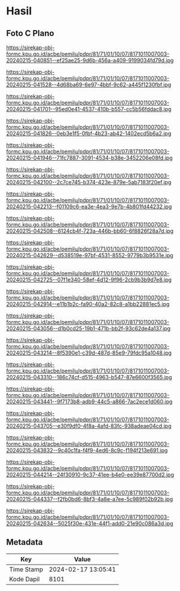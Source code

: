 # Hasil

## Foto C Plano

https://sirekap-obj-formc.kpu.go.id/acbe/pemilu/pdpr/81/71/01/10/07/8171011007003-20240215-040851--ef25ae25-9d6b-456a-a409-9199034fd79d.jpg

https://sirekap-obj-formc.kpu.go.id/acbe/pemilu/pdpr/81/71/01/10/07/8171011007003-20240215-041528--4d68ba69-6e97-4bbf-9c62-a445f1230fbf.jpg

https://sirekap-obj-formc.kpu.go.id/acbe/pemilu/pdpr/81/71/01/10/07/8171011007003-20240215-041701--95ed0e41-4537-410b-b557-cc5b56fddac8.jpg

https://sirekap-obj-formc.kpu.go.id/acbe/pemilu/pdpr/81/71/01/10/07/8171011007003-20240215-041826--0eb3e1f5-0fbf-4b23-ab42-1402ecd5b6a2.jpg

https://sirekap-obj-formc.kpu.go.id/acbe/pemilu/pdpr/81/71/01/10/07/8171011007003-20240215-041946--71fc7887-3091-4534-b38e-3452206e08fd.jpg

https://sirekap-obj-formc.kpu.go.id/acbe/pemilu/pdpr/81/71/01/10/07/8171011007003-20240215-042100--2c7ce745-b374-423e-879e-5ab7183f20ef.jpg

https://sirekap-obj-formc.kpu.go.id/acbe/pemilu/pdpr/81/71/01/10/07/8171011007003-20240215-042213--f01109c6-ea3e-4ea3-9e7b-4b801fd44232.jpg

https://sirekap-obj-formc.kpu.go.id/acbe/pemilu/pdpr/81/71/01/10/07/8171011007003-20240215-042508--6124cb4f-723a-446b-bb60-6f8826f28a7d.jpg

https://sirekap-obj-formc.kpu.go.id/acbe/pemilu/pdpr/81/71/01/10/07/8171011007003-20240215-042629--d538519e-97bf-4531-8552-9779b3b9531e.jpg

https://sirekap-obj-formc.kpu.go.id/acbe/pemilu/pdpr/81/71/01/10/07/8171011007003-20240215-042725--07f1e340-58ef-4d12-9f96-2cb9b3b9d7e8.jpg

https://sirekap-obj-formc.kpu.go.id/acbe/pemilu/pdpr/81/71/01/10/07/8171011007003-20240215-042914--e11b1b2c-fa90-40a2-82c8-a1bb22881ec5.jpg

https://sirekap-obj-formc.kpu.go.id/acbe/pemilu/pdpr/81/71/01/10/07/8171011007003-20240215-043056--d1b0cd25-19b1-471b-bb2f-93c62de4a137.jpg

https://sirekap-obj-formc.kpu.go.id/acbe/pemilu/pdpr/81/71/01/10/07/8171011007003-20240215-043214--8f5390e1-c39d-487d-85e9-79fdc95a1048.jpg

https://sirekap-obj-formc.kpu.go.id/acbe/pemilu/pdpr/81/71/01/10/07/8171011007003-20240215-043310--186c74cf-d515-4963-b547-87e6600f3565.jpg

https://sirekap-obj-formc.kpu.go.id/acbe/pemilu/pdpr/81/71/01/10/07/8171011007003-20240215-043441--9f7173b8-adb9-44c5-a866-7ac2ece1d060.jpg

https://sirekap-obj-formc.kpu.go.id/acbe/pemilu/pdpr/81/71/01/10/07/8171011007003-20240215-043705--e30f9df0-4f8a-4afd-83fc-938adeae04cd.jpg

https://sirekap-obj-formc.kpu.go.id/acbe/pemilu/pdpr/81/71/01/10/07/8171011007003-20240215-043832--9c40c1fa-f4f9-4ed6-8c9c-f194f213e691.jpg

https://sirekap-obj-formc.kpu.go.id/acbe/pemilu/pdpr/81/71/01/10/07/8171011007003-20240215-044214--24f30910-9c37-41ee-b4e0-ee39e87700d2.jpg

https://sirekap-obj-formc.kpu.go.id/acbe/pemilu/pdpr/81/71/01/10/07/8171011007003-20240215-044337--f2fb0bd6-8bf3-4a8e-a7ee-5c989f02b92b.jpg

https://sirekap-obj-formc.kpu.go.id/acbe/pemilu/pdpr/81/71/01/10/07/8171011007003-20240215-042634--5025f30e-431e-44f1-add0-21e90c086a3d.jpg


## Metadata

| Key        | Value               |
| ---------- | ------------------- |
| Time Stamp | 2024-02-17 13:05:41 |
| Kode Dapil | 8101                |



